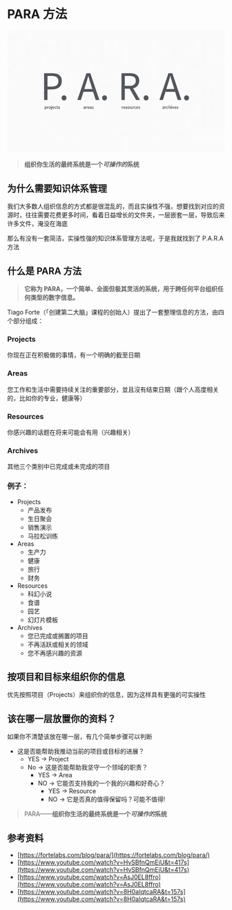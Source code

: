 # PARA 方法

![para.png](./images/para.png)

> **组织你生活的最终系统是一个*可操作的*系统**

## 为什么需要知识体系管理

我们大多数人组织信息的方式都是很混乱的，而且实操性不强，想要找到对应的资源时，往往需要花费更多时间，看着日益增长的文件夹，一层嵌套一层，导致后来许多文件，淹没在海底

那么有没有一套简洁，实操性强的知识体系管理方法呢，于是我就找到了 P.A.R.A 方法

## 什么是 PARA 方法

> **它称为 PARA，一个简单、全面但极其灵活的系统，用于跨任何平台组织任何类型的数字信息。**

Tiago Forte（「创建第二大脑」课程的创始人）提出了一套整理信息的方法，由四个部分组成：

### **Projects**

你现在正在积极做的事情，有一个明确的截至日期

### **Areas**

您工作和生活中需要持续关注的重要部分，並且沒有结束日期（跟个人高度相关的，比如你的专业，健康等）

### **Resources**

你感兴趣的话题在将来可能会有用（兴趣相关）

### **Archives**

其他三个类别中已完成或未完成的项目

### 例子：

- Projects
  - 产品发布
  - 生日聚会
  - 销售演示
  - 马拉松训练
- Areas
  - 生产力
  - 健康
  - 旅行
  - 财务
- Resources
  - 科幻小说
  - 食谱
  - 园艺
  - 幻灯片模板
- Archives
  - 您已完成或搁置的项目
  - 不再活跃或相关的领域
  - 您不再感兴趣的资源

## 按项目和目标来组织你的信息

优先按照项目（Projects）来组织你的信息，因为这样具有更强的可实操性

## 该在哪一层放置你的资料？

如果你不清楚该放在哪一层，有几个简单步骤可以判断

- 这是否能帮助我推动当前的项目或目标的进展？
  - YES → Project
  - No → 这是否能帮助我坚守一个领域的职责？
    - YES → Area
    - NO → 它能否支持我的一个我的兴趣和好奇心？
      - YES → Resource
      - NO → 它是否真的值得保留吗？可能不值得!

> PARA——**组织你生活的最终系统是一个*可操作的*系统**

## 参考资料

- [https://fortelabs.com/blog/para/](https://fortelabs.com/blog/para/)
- [https://www.youtube.com/watch?v=HvSBfnQmEiU&t=417s](https://www.youtube.com/watch?v=HvSBfnQmEiU&t=417s)
- [https://www.youtube.com/watch?v=AsJ0EL8ffro](https://www.youtube.com/watch?v=AsJ0EL8ffro)
- [https://www.youtube.com/watch?v=8H0aIqtcaRA&t=157s](https://www.youtube.com/watch?v=8H0aIqtcaRA&t=157s)
